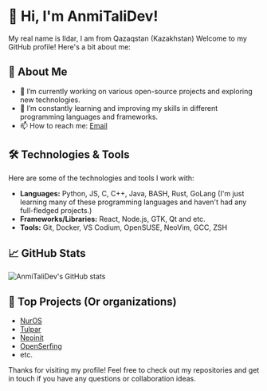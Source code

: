 # 👋 Hi, I'm AnmiTaliDev!

My real name is Ildar, I am from Qazaqstan (Kazakhstan)
Welcome to my GitHub profile! Here's a bit about me:

## 🚀 About Me

- 🔭 I’m currently working on various open-source projects and exploring new technologies.
- 🌱 I’m constantly learning and improving my skills in different programming languages and frameworks.
- 📫 How to reach me: [Email](mailto:anmitali@anmitali.kz)

## 🛠️ Technologies & Tools

Here are some of the technologies and tools I work with:

- **Languages:** Python, JS, C, C++, Java, BASH, Rust, GoLang (I'm just learning many of these programming languages and haven't had any full-fledged projects.)
- **Frameworks/Libraries:** React, Node.js, GTK, Qt and etc.
- **Tools:** Git, Docker, VS Codium, OpenSUSE, NeoVim, GCC, ZSH

## 📈 GitHub Stats

![AnmiTaliDev's GitHub stats](https://github-readme-stats.vercel.app/api?username=AnmiTaliDev&show_icons=true&theme=radical)


## 🌟 Top Projects (Or organizations)

- [NurOS](https://github.com/nuros-linux/)
- [Tulpar](https://github.com/nuros-linux/Tulpar)
- [Neoinit](https://github.com/nuros-linux/neoinit)
- [OpenSerfing](https://github.com/openserfing/)
- etc.

Thanks for visiting my profile! Feel free to check out my repositories and get in touch if you have any questions or collaboration ideas.
